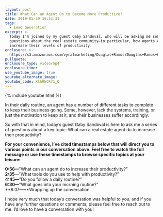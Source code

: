 ```yaml
---
layout: post
title: What Can an Agent Do to Become More Productive?
date: 2019-05-29 19:53:31
tags:
  - Lead Generation
excerpt: >-
  Today I’m joined by my guest Gaby Sandoval, who will be asking me some key
  questions about the real estate community—in particular, how agents can
  increase their levels of productivity.
enclosure: >-
  https://s3.amazonaws.com/vyralmarketing/Douglas+Ramos/Douglas+Ramos+Century+21+_+What+Can+an+Agent+Do+to+Become+More+Productive_.mp4
pullquote:
enclosure_type: video/mp4
enclosure_time:
use_youtube_image: true
youtube_alternate_image:
youtube_code: Xlh9NCR71_Q
---
```


{% include youtube.html %}

In their daily routine, an agent has a number of different tasks to complete to keep their business going. Some, however, lack the systems, training, or just the motivation to keep at it, and their businesses suffer accordingly.

So with that in mind, today’s guest Gaby Sandoval is here to ask me a series of questions about a key topic: What can a real estate agent do to increase their productivity?

**For your convenience, I’ve cited timestamps below that will direct you to various points in our conversation above. Feel free to watch the full message or use these timestamps to browse specific topics at your leisure:&nbsp;**

**0:56—**”What can an agent do to increase their productivity?”<br>**2:35—**”What tools do you use to help with productivity?”<br>**4:45—**”Do you follow a daily routine?”<br>**6:30—**”What goes into your morning routine?”<br>**8:07—**Wrapping up the conversation

I hope very much that today’s conversation was helpful to you, and if you have any further questions or comments, please feel free to reach out to me. I’d love to have a conversation with you\!<br>&nbsp;